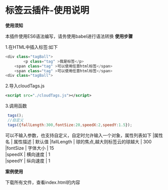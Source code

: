 # 标签云插件-使用说明

**使用须知**

本插件使用ES6语法编写，请务使用babel进行语法转换
**使用步骤**

1.在HTML中插入标签:如下
``` javascript
<div class="tagBall">
        <p class="tag" >我是标签</p>
	<span class="tag" >可以使用任意html标签</span>
	<span class="tag" >可以使用任意html标签</span>
<div class="tagBall">
```
2.导入cloudTags.js

``` xml
<script src="./cloudTags.js"></script>
```
3.调用函数
``` javascript
 tags();
 //自定义
 tags({fallLength:300,fontSize:20,speedX:2,speedY:1.5});
```
可以不输入参数，也支持自定义，自定时允许输入一个对象，属性列表如下
|属性名       | 属性描述                        | 默认值
|fallLength  | 球的焦点,越大则标签云的球越大      | 300      
|fontSize    | 字体大小                        | 15       
|speedX      | 横向速度                        | 1      
|speedY      | 纵向速度                        | 1    

**案例使用**

下载所有文件，查看index.html的内容

